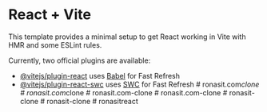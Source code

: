 # React + Vite

This template provides a minimal setup to get React working in Vite with HMR and some ESLint rules.

Currently, two official plugins are available:

- [@vitejs/plugin-react](https://github.com/vitejs/vite-plugin-react/blob/main/packages/plugin-react/README.md) uses [Babel](https://babeljs.io/) for Fast Refresh
- [@vitejs/plugin-react-swc](https://github.com/vitejs/vite-plugin-react-swc) uses [SWC](https://swc.rs/) for Fast Refresh
#   r o n a s i t . c o m _ c l o n e  
 #   r o n a s i t . c o m _ c l o n e  
 #   r o n a s i t . c o m - c l o n e  
 #   r o n a s i t . c o m - c l o n e  
 #   r o n a s i t - c l o n e  
 #   r o n a s i t - c l o n e  
 #   r o n a s i t r e a c t  
 